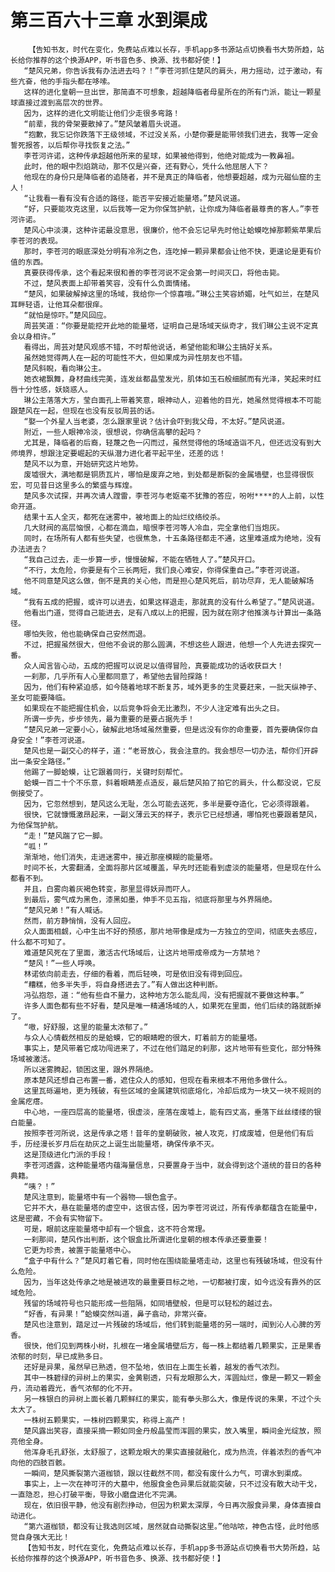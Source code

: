 # 第三百六十三章 水到渠成
        【告知书友，时代在变化，免费站点难以长存，手机app多书源站点切换看书大势所趋，站长给你推荐的这个换源APP，听书音色多、换源、找书都好使！】
       “楚风兄弟，你告诉我有办法进去吗？！”李苍河抓住楚风的肩头，用力摇动，过于激动，有些亢奋，他的手指头都在哆嗦。
       这样的进化皇朝一旦出世，那简直不可想象，超越降临者母星所在的所有门派，能让一颗星球直接过渡到高层次的世界。
       因为，这样的进化文明能让他们少走很多弯路！
       “前辈，我的骨架要散掉了。”楚风皱着眉头说道。
       “抱歉，我忘记你跌落下王级领域，不过没关系，小楚你要是能带领我们进去，我等一定会誓死报答，以后帮你寻找恢复之法。”
       李苍河许诺，这种传承超越他所来的星球，如果被他得到，他绝对能成为一教鼻祖。
       此时，他的眼中烈焰跳动，那不仅是兴奋，还有野心，凭什么他屈居人下？
       他现在的身份只是降临者的追随者，并不是真正的降临者，他想要超越，成为元磁仙窟的主人！
       “让我看一看有没有合适的路径，能否平安接近能量塔。”楚风说道。
       “好，只要能攻克这里，以后我等一定为你保驾护航，让你成为降临者最尊贵的客人。”李苍河许诺。
       楚风心中淡漠，这种许诺最没意思，很廉价，他不会忘记早先时他让蛤蟆吃掉那颗紫苹果后李苍河的表现。
       那时，李苍河的眼底深处分明有冷冽之色，连吃掉一颗异果都会让他不快，更遑论是更有价值的东西。
       真要获得传承，这个看起来很和善的李苍河说不定会第一时间灭口，将他击毙。
       不过，楚风表面上却带着笑容，没有什么负面情绪。
       “楚风，如果破解掉这里的场域，我给你一个惊喜哦。”琳公主笑容娇媚，吐气如兰，在楚风耳畔轻语，让他耳朵都很痒。
       “就怕是惊吓。”楚风回应。
       周芸笑道：“你要是能挖开此地的能量塔，证明自己是场域天纵奇才，我们琳公主说不定真会以身相许。”
       看得出，周芸对楚风观感不错，不时帮他说话，希望他能和琳公主搞好关系。
       虽然她觉得两人在一起的可能性不大，但如果成为异性朋友也不错。
       楚风斜睨，看向琳公主。
       她衣裙飘舞，身材曲线完美，连发丝都晶莹发光，肌体如玉石般细腻而有光泽，笑起来时红唇十分性感，妖娆惑人。
       琳公主落落大方，莹白面孔上带着笑意，眼神动人，迎着他的目光，她虽然觉得根本不可能跟楚风在一起，但现在也没有反驳周芸的话。
       “娶一个外星人当老婆，怎么跟家里说？估计会吓到我父母，不太好。”楚风说道。
       附近，一些人眼神冷淡，很想说，你确信高攀的起吗？
       尤其是，降临者的后裔，轻蔑之色一闪而过，虽然觉得他的场域造诣不凡，但还远没有到大师境界，想跟注定要崛起的天纵潜力进化者平起平坐，还差的远！
       楚风不以为意，开始研究这片地势。
       废墟很大，满地都是铜质瓦片，哪怕是废弃之地，到处都是断裂的金属墙壁，也显得很恢宏，可见昔日这里多么的繁盛与辉煌。
       楚风多次试探，并再次请人蹚雷，李苍河与老妪毫不犹豫的答应，吩咐****的人上前，以性命开道。
       结果十五人全灭，都死在迷雾中，被地面上的灿烂纹络绞杀。
       几大财阀的高层恼恨，心都在滴血，暗恨李苍河等人冷血，完全拿他们当炮灰。
       同时，在场所有人都有些失望，也很焦急，十五条路径都走不通，这里难道成为绝地，没有办法进去？
       “我自己过去，走一步算一步，慢慢破解，不能在牺牲人了。”楚风开口。
       “不行，太危险，你要是有个三长两短，我们良心难安，你得保重自己。”李苍河说道。
       他不同意楚风这么做，倒不是真的关心他，而是担心楚风死后，前功尽弃，无人能破解场域。
       “我有五成的把握，或许可以进去，如果这样退走，那就真的没有什么希望了。”楚风说道。
       他看出门道，觉得自己能进去，足有八成以上的把握，因为就在刚才他推演与计算出一条路径。
       哪怕失败，他也能确保自己安然而退。
       不过，把握虽然很大，但他不会说的那么圆满，不想这些人跟进，他想一个人先进去探究一番。
       众人闻言皆心动，五成的把握可以说足以值得冒险，真要能成功的话收获巨大！
       一刹那，几乎所有人心里都同意了，希望他去冒险探路！
       因为，他们有种紧迫感，如今随着地球不断复苏，域外更多的生灵要赶来，一批天纵神子、圣女可能要降临。
       如果现在不能把握住机会，以后竞争将会无比激烈，不少人注定难有出头之日。
       所谓一步先，步步领先，最为重要的是要占据先手！
       “楚风兄弟一定要小心，破解此地场域虽然重要，但是远没有你的命重要，首先要确保你自身安全！”李苍河说道。
       楚风也是一副交心的样子，道：“老哥放心，我会注意的。我会想尽一切办法，帮你们开辟出一条安全路径。”
       他踢了一脚蛤蟆，让它跟着同行，关键时刻帮忙。
       蛤蟆一百二十个不乐意，斜着眼睛差点造反，最后楚风拍了拍它的肩头，什么都没说，它反倒接受了。
       因为，它忽然想到，楚风这么无耻，怎么可能去送死，多半是要夺造化，它必须得跟着。
       很快，它就慷慨激昂起来，一副义薄云天的样子，表示它已经想通，哪怕死也要跟着楚风，为他保驾护航。
       “走！”楚风踹了它一脚。
       “呱！”
       渐渐地，他们消失，走进迷雾中，接近那座模糊的能量塔。
       时间不长，大雾翻涌，全面将那片区域覆盖，早先时还能看到虚淡的能量塔，但是现在什么都看不到。
       并且，白雾向着灰褐色转变，那里显得妖异而吓人。
       到最后，雾气成为黑色，漆黑如墨，伸手不见五指，彻底将那里与外界隔绝。
       “楚风兄弟！”有人喊话。
       然而，前方静悄悄，没有人回应。
       众人面面相觑，心中生出不好的预感，那片地带像是成为一方独立的空间，彻底失去感应，什么都不可知了。
       难道楚风死在了里面，激活古代场域后，让这片地带成帝成为一方禁地？
       “楚风！”一些人呼唤。
       林诺依向前走去，仔细的看着，而后轻唤，可是依旧没有得到回应。
       “糟糕，他多半失手，将自身搭进去了。”有人做出这种判断。
       冯弘抱怨，道：“他有些自不量力，这种地方怎么能乱闯，没有把握就不要做这种事。”
       许多人面色都有些不好看，楚风是唯一精通场域的人，如果死在里面，他们后续的路就断掉了。
       “嗷，好舒服，这里的能量太浓郁了。”
       与众人心情截然相反的是蛤蟆，它的眼睛瞪的很大，盯着前方的能量塔。
       事实上，楚风带着它成功闯进来了，不过在他们踏足的刹那，这片地带有些变化，部分特殊场域被激活。
       所以迷雾腾起，锁困这里，跟外界隔绝。
       原本楚风还想自己布置一番，遮住众人的感知，但现在看来根本不用他多做什么。
       这里瓦砾遍地，更为残破，有些区域的金属建筑彻底熔化，冷却后成为一块又一块不规则的金属疙瘩。
       中心地，一座四层高的能量塔，很虚淡，座落在废墟上，能有四丈高，垂落下丝丝缕缕的银白能量。
       按照李苍河所说，这是传承之塔！昔年的皇朝破败，被人攻克，打成废墟，但是他们有后手，历经漫长岁月后在劫灰之上诞生出能量塔，确保传承不灭。
       这是顶级进化门派的手段！
       李苍河透露，这种能量塔内蕴海量信息，只要置身于当中，就会得到这个道统的昔日的各种典籍。
       “咦？！”
       楚风注意到，能量塔中有一个器物——银色盒子。
       它并不大，悬在能量塔的虚空中，这很古怪，因为李苍河说过，所有传承都蕴含在能量中，这是密藏，不会有实物留下。
       可是，眼前这座能量塔中却有一个银盒，这不符合常理。
       一刹那间，楚风作出判断，这个银盒比所谓进化皇朝的根本传承还要重要！
       它更为珍贵，被置于能量塔中心。
       “盒子中有什么？”楚风盯着它看，同时他在围绕能量塔走动，这里也有残破场域，但没有什么危险。
       因为，当年这处传承之地是被进攻的最重要目标之地，一切都被打废，如今远没有靠外的区域危险。
       残留的场域符号也只能形成一些阻隔，如同墙壁般，但是可以轻松的越过去。
       “好香，有异果！”蛤蟆突然叫道，鼻子翕动，非常兴奋。
       楚风也注意到，踏足过一片残破的场域后，他们转到能量塔的另一端时，闻到沁人心脾的芳香。
       很快，他们见到两株小树，扎根在一堵金属墙壁后方，每一株上都结着几颗果实，正是果香浓郁的时刻，早已成熟多日。
       还好是异果，虽然早已熟透，但不坠地，依旧在上面生长着，越发的香气浓烈。
       其中一株碧绿的异树上的果实，金黄剔透，只有龙眼那么大，浑圆灿烂，像是一颗又一颗金丹，流动着霞光，香气浓郁的化不开。
       另一株银白的异树上面长着几颗鲜红的果实，能有拳头那么大，像是传说的朱果，不过个头太大了。
       一株树五颗果实，一株树四颗果实，称得上高产！
       楚风露出笑容，直接采摘一颗如同金丹般晶莹而浑圆的果实，放入嘴里，瞬间金光绽放，照亮他全身。
       他浑身毛孔舒张，太舒服了，这颗龙眼大的果实直接就融化，成为热流，伴着浓烈的香气冲向他的四肢百骸。
       一瞬间，楚风撕裂第六道枷锁，跟以往截然不同，都没有废什么力气，可谓水到渠成。
       事实上，上一次在神可汗的大墓中，他服食金色异果后就能突破，只不过没有敢大动干戈，一直隐忍，担心打破平衡，导致小磨盘进化不完满。
       现在，依旧很平静，他没有剧烈挣动，但因为积累太深厚，今日再次服食异果，身体直接自动进化。
       “第六道枷锁，都没有让我选则区域，居然就自动撕裂这里。”他咕哝，神色古怪，此时他感觉自身强大无比！
       【告知书友，时代在变化，免费站点难以长存，手机app多书源站点切换看书大势所趋，站长给你推荐的这个换源APP，听书音色多、换源、找书都好使！】